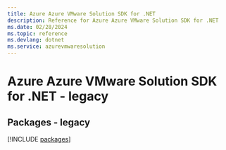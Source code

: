 ```yaml
---
title: Azure Azure VMware Solution SDK for .NET
description: Reference for Azure Azure VMware Solution SDK for .NET
ms.date: 02/28/2024
ms.topic: reference
ms.devlang: dotnet
ms.service: azurevmwaresolution
---
```

# Azure Azure VMware Solution SDK for .NET - legacy
## Packages - legacy
[!INCLUDE [packages](azure-vmware-solution-index.md)]